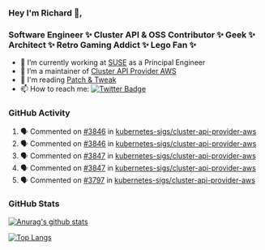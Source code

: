 ### Hey I'm Richard 👋, 

<h3 align="left">Software Engineer ✨ Cluster API & OSS Contributor ✨ Geek ✨ Architect ✨ Retro Gaming Addict ✨ Lego Fan ✨</h3>

- 🔭 I’m currently working at [SUSE](https://www.suse.com/) as a Principal Engineer
- 👯 I’m a maintainer of [Cluster API Provider AWS](https://github.com/kubernetes-sigs/cluster-api-provider-aws)
- 💬 I'm reading [Patch & Tweak](https://bjooks.com/products/patch-tweak-exploring-modular-synthesis)
- 📫 How to reach me: [![Twitter Badge](https://img.shields.io/badge/-@fruit_case-00acee?style=flat&logo=Twitter&logoColor=white)](https://twitter.com/intent/follow?screen_name=fruit_case "Follow on Twitter")

### GitHub Activity 

<!--START_SECTION:activity-->
1. 🗣 Commented on [#3846](https://github.com/kubernetes-sigs/cluster-api-provider-aws/issues/3846) in [kubernetes-sigs/cluster-api-provider-aws](https://github.com/kubernetes-sigs/cluster-api-provider-aws)
2. 🗣 Commented on [#3846](https://github.com/kubernetes-sigs/cluster-api-provider-aws/issues/3846) in [kubernetes-sigs/cluster-api-provider-aws](https://github.com/kubernetes-sigs/cluster-api-provider-aws)
3. 🗣 Commented on [#3847](https://github.com/kubernetes-sigs/cluster-api-provider-aws/issues/3847) in [kubernetes-sigs/cluster-api-provider-aws](https://github.com/kubernetes-sigs/cluster-api-provider-aws)
4. 🗣 Commented on [#3847](https://github.com/kubernetes-sigs/cluster-api-provider-aws/issues/3847) in [kubernetes-sigs/cluster-api-provider-aws](https://github.com/kubernetes-sigs/cluster-api-provider-aws)
5. 🗣 Commented on [#3797](https://github.com/kubernetes-sigs/cluster-api-provider-aws/issues/3797) in [kubernetes-sigs/cluster-api-provider-aws](https://github.com/kubernetes-sigs/cluster-api-provider-aws)
<!--END_SECTION:activity-->

### GitHub Stats

[![Anurag's github stats](https://github-readme-stats.vercel.app/api?username=richardcase&count_private=true&show_icons=true)](https://github.com/anuraghazra/github-readme-stats)

[![Top Langs](https://github-readme-stats.vercel.app/api/top-langs/?username=richardcase&hide=html&layout=compact)](https://github.com/anuraghazra/github-readme-stats)
